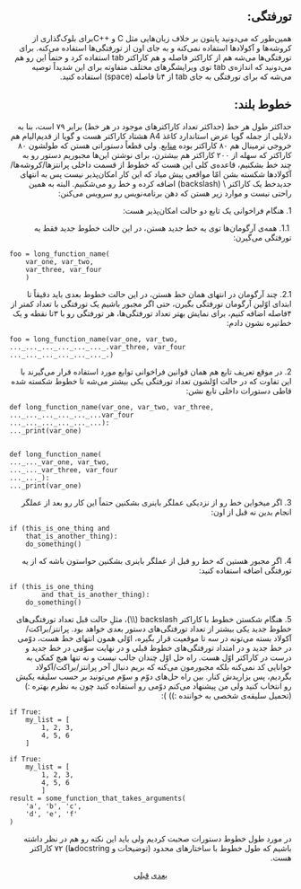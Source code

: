 <h2 align=right>‫تورفتگی:</h2>

<p align=right>‫همین‌طور که می‌دونید پایتون بر خلاف زبان‌هایی مثل C و ‭C++‬برای بلوک‌گذاری از کروشه‌ها و آکولاد‌ها استفاده نمی‌کنه و به جای اون از تورفتگی‌ها استفاده می‌کنه. برای تورفتگی‌ها می‌شه هم از کاراکتر فاصله و هم کاراکتر tab استفاده کرد و حتماً این رو هم می‌دونید که اندازه‌ی tab توی ویرایشگر‌های مختلف متفاوته برای این شدیداً توصیه می‌شه که برای تورفتگی به جای tab از ۴تا فاصله (space) استفاده کنید.</p>

<h2 align=right>‫خطوط بلند:</h2>

<p align=right>‫حداکثر طول هر خط (حداکثر تعداد کاراکتر‌های موجود در هر خط) برابر ۷۹ است، بنا به دلایلی از جمله گویا عرض استاندارد کاغذ A4 هشتاد کاراکتر هست و گویا از قدیم‌الیام هم خروجی ترمینال هم ‫۸۰ کاراکتر بوده <a href="https://twitter.com/VahidMaani/status/540191064230232064">منابع</a>. ولی قطعاً دستوراتی هستن که طولشون ۸۰ کاراکتر که سهله از ۲۰۰ کاراکتر هم بیشترن، برای نوشتن این‌ها مجبوریم دستور رو به چند خط بشکنیم، قاعده‌ی کلی این هست که خطوط از قسمت داخلی پرانتز‌ها/کروشه‌ها/آکولاد‌ها شکسته بشن امّا مواقعی پیش‌ میاد که این کار امکان‌پذیر نیست پس به انتهای جدیدخط یک کاراکتر \ (backslash) اضافه کرده و خط رو می‌شکنیم. البته به همین راحتی نیست و موارد زیر هستن که دهن برنامه‌نویس رو سرویس می‌کنن:</p>

<p align=right>‫1. هنگام فراخوانی یک تابع دو حالت امکان‌پذیر هست:</p>
<p align=right>‫ 1.1. همه‌ی آرگومان‌ها توی یه خط جدید هستن،‌ در این حالت خطوط جدید فقط یه تورفتگی می‌گیرن:</p>

<pre><code>foo = long_function_name(
    var_one, var_two,
    var_three, var_four
    )
</code></pre>

<p align=right>‫2.1. چند آرگومان در انتهای همان خط هستن، در این حالت خطوط بعدی باید دقیقاً تا ابتدای اوّلین آرگومان تورفتگی بگیرن، حتی اگر مجبور باشیم یک تورفتگی با تعداد کمتر از ۴فاصله اضافه کنیم، برای نمایش بهتر تعداد تورفتگی‌ها، هر تورفتگی رو با ۳تا نقطه و یک خط‌تیره نشون دادم:</p>

<pre><code>foo = long_function_name(var_one, var_two,
..._..._..._..._..._..._.var_three, var_four
..._..._..._..._..._..._.)
</code></pre>

<p align=right>‫2. در موقع تعریف تابع هم همان قوانین فراخوانی توابع مورد استفاده قرار می‌گیرند با این تفاوت که در حالت اوّلشون تعداد تورفتگی یکی بیشتر می‌شه تا خطوط شکسته شده قاطی دستورات داخلی تابع نشن:</p>

<pre><code>def long_function_name(var_one, var_two, var_three,
..._..._..._..._..._...var_four
..._..._..._..._..._...):
..._print(var_one)


def long_function_name(
..._..._var_one, var_two,
..._..._var_three, var_four
..._..._):
..._print(var_one)
</code></pre>

<p align=right>‫3. اگر میخواین خط رو از نزدیکی عملگر باینری بشکنین حتماً این کار رو بعد از عملگر انجام بدین نه قبل از اون:</p>

<pre><code>if (this_is_one_thing and
    that_is_another_thing):
    do_something()
</code></pre>

<p align=right>‫4. اگر مجبور هستین که خط رو قبل از عملگر باینری بشکنین حواستون باشه که از یه تورفتگی اضافه استفاده کنید:</p>

<pre><code>if (this_is_one_thing
        and that_is_another_thing):
    do_something()
</code></pre>

<p align=right>‫5. هنگام شکستن خطوط با کاراکتر backslash (\\)، مثلِ حالت قبل تعداد تورفتگی‌های خطوط جدید یکی بیشتر از تعداد تورفتگی‌های دستور بعدی خواهد بود.
‫پرانتز/براکت/آکولاد بسته می‌تونه در سه تا موقعیت قرار بگیره، اوّلی همون انتهای خط هست،‌ دوّمی در خط جدید و در امتداد تورفتگی‌های خطوط قبلی و در نهایت سوّمی در خط جدید و درست در کاراکتر اوّل هست. راه حل اوّل چندان جالب نیست و نه تنها هیچ کمکی به خوانایی کد نمی‌کنه بلکه مجبورمون می‌کنه که بریم دنبال آخر پرانتز/براکت/آکولاد بگردیم، پس بزاریدش کنار. بین راه حل‌های دوّم و سوّم می‌تونید بر حسب سلیقه یکیش رو انتخاب کنید ولی من پیشنهاد می‌کنم دوّمی رو استفاده کنید چون به نظرم بهتره :) (تحمیل سلیقه‌ی شخصی به خواننده :)) ): </p>

<pre><code>if True:
    my_list = [
        1, 2, 3,
        4, 5, 6
    ]

if True:
    my_list = [
        1, 2, 3,
        4, 5, 6
        ]
result = some_function_that_takes_arguments(
    'a', 'b', 'c',
    'd', 'e', 'f'
)
</code></pre>

<p align=right>‫در مورد طول خطوط دستورات صحبت کردیم ولی باید این نکته رو هم در نظر داشته باشیم که طول خطوط با ساختار‌های محدود (توضیحات و docstringها) ۷۲ کاراکتر هست. </p>

<p align=center><a href="https://github.com/vahit/pep8-per/blob/master/partiii.md">بعدی</a> <a href="https://github.com/vahit/pep8-per/blob/master/intro.md">قبلی</a></p>
